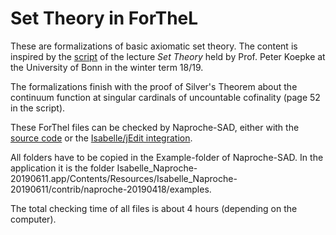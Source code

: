 # Set Theory in ForTheL

These are formalizations of basic axiomatic set theory. The content is inspired by the [script](http://www.math.uni-bonn.de/ag/logik/teaching/2018WS/set_theory/current_scriptum.pdf) of the lecture *Set Theory* held by Prof. Peter Koepke at the University of Bonn in the winter term 18/19.

The formalizations finish with the proof of Silver's Theorem about the continuum function at singular cardinals of uncountable cofinality (page 52 in the script).

These ForThel files can be checked by Naproche-SAD, either with the [source code](https://github.com/Naproche/Naproche-SAD) or the [Isabelle/jEdit integration](https://files.sketis.net/Isabelle_Naproche-20190611/).

All folders have to be copied in the Example-folder of Naproche-SAD. In the application it is the folder
Isabelle_Naproche-20190611.app/Contents/Resources/Isabelle_Naproche-20190611/contrib/naproche-20190418/examples.

The total checking time of all files is about 4 hours (depending on the computer).